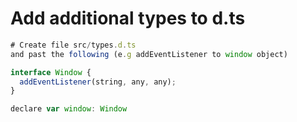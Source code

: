 # Add additional types to d.ts

```javascript 
# Create file src/types.d.ts
and past the following (e.g addEventListener to window object)

interface Window {
  addEventListener(string, any, any);
}

declare var window: Window

```